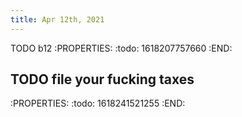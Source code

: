 ```yaml
---
title: Apr 12th, 2021
---
```


TODO b12
:PROPERTIES:
:todo: 1618207757660
:END:
## TODO file your fucking taxes
:PROPERTIES:
:todo: 1618241521255
:END:

